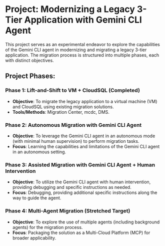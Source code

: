 # Project: Modernizing a Legacy 3-Tier Application with Gemini CLI Agent

This project serves as an experimental endeavor to explore the capabilities of the Gemini CLI agent in modernizing and migrating a legacy 3-tier application. The migration process is structured into multiple phases, each with distinct objectives.

## Project Phases:

### Phase 1: Lift-and-Shift to VM + CloudSQL (Completed)
*   **Objective**: To migrate the legacy application to a virtual machine (VM) and CloudSQL using existing migration solutions.
*   **Tools/Methods**: Migration Center, mcdc, DMS.

### Phase 2: Autonomous Migration with Gemini CLI Agent
*   **Objective**: To leverage the Gemini CLI agent in an autonomous mode (with minimal human supervision) to perform migration tasks.
*   **Focus**: Learning the capabilities and limitations of the Gemini CLI agent in an autonomous setting.

### Phase 3: Assisted Migration with Gemini CLI Agent + Human Intervention
*   **Objective**: To utilize the Gemini CLI agent with human intervention, providing debugging and specific instructions as needed.
*   **Focus**: Debugging, providing additional specific instructions along the way to guide the agent.

### Phase 4: Multi-Agent Migration (Stretched Target)
*   **Objective**: To explore the use of multiple agents (including background agents) for the migration process.
*   **Focus**: Packaging the solution as a Multi-Cloud Platform (MCP) for broader applicability.
